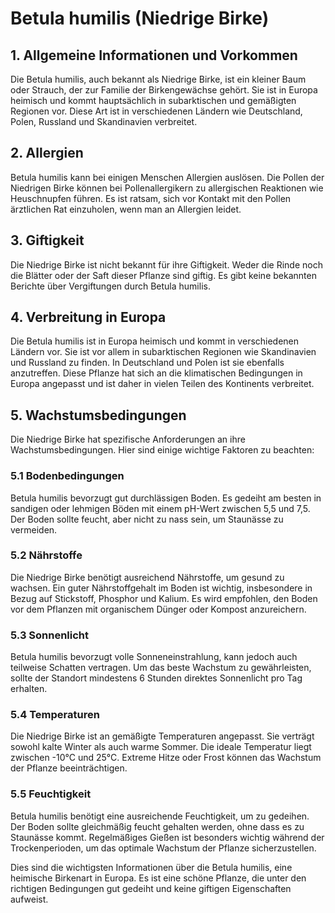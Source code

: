 # Betula humilis (Niedrige Birke)

## 1. Allgemeine Informationen und Vorkommen
Die Betula humilis, auch bekannt als Niedrige Birke, ist ein kleiner Baum oder Strauch, der zur Familie der Birkengewächse gehört. Sie ist in Europa heimisch und kommt hauptsächlich in subarktischen und gemäßigten Regionen vor. Diese Art ist in verschiedenen Ländern wie Deutschland, Polen, Russland und Skandinavien verbreitet.

## 2. Allergien
Betula humilis kann bei einigen Menschen Allergien auslösen. Die Pollen der Niedrigen Birke können bei Pollenallergikern zu allergischen Reaktionen wie Heuschnupfen führen. Es ist ratsam, sich vor Kontakt mit den Pollen ärztlichen Rat einzuholen, wenn man an Allergien leidet.

## 3. Giftigkeit
Die Niedrige Birke ist nicht bekannt für ihre Giftigkeit. Weder die Rinde noch die Blätter oder der Saft dieser Pflanze sind giftig. Es gibt keine bekannten Berichte über Vergiftungen durch Betula humilis.

## 4. Verbreitung in Europa
Die Betula humilis ist in Europa heimisch und kommt in verschiedenen Ländern vor. Sie ist vor allem in subarktischen Regionen wie Skandinavien und Russland zu finden. In Deutschland und Polen ist sie ebenfalls anzutreffen. Diese Pflanze hat sich an die klimatischen Bedingungen in Europa angepasst und ist daher in vielen Teilen des Kontinents verbreitet.

## 5. Wachstumsbedingungen
Die Niedrige Birke hat spezifische Anforderungen an ihre Wachstumsbedingungen. Hier sind einige wichtige Faktoren zu beachten:

### 5.1 Bodenbedingungen
Betula humilis bevorzugt gut durchlässigen Boden. Es gedeiht am besten in sandigen oder lehmigen Böden mit einem pH-Wert zwischen 5,5 und 7,5. Der Boden sollte feucht, aber nicht zu nass sein, um Staunässe zu vermeiden.

### 5.2 Nährstoffe
Die Niedrige Birke benötigt ausreichend Nährstoffe, um gesund zu wachsen. Ein guter Nährstoffgehalt im Boden ist wichtig, insbesondere in Bezug auf Stickstoff, Phosphor und Kalium. Es wird empfohlen, den Boden vor dem Pflanzen mit organischem Dünger oder Kompost anzureichern.

### 5.3 Sonnenlicht
Betula humilis bevorzugt volle Sonneneinstrahlung, kann jedoch auch teilweise Schatten vertragen. Um das beste Wachstum zu gewährleisten, sollte der Standort mindestens 6 Stunden direktes Sonnenlicht pro Tag erhalten.

### 5.4 Temperaturen
Die Niedrige Birke ist an gemäßigte Temperaturen angepasst. Sie verträgt sowohl kalte Winter als auch warme Sommer. Die ideale Temperatur liegt zwischen -10°C und 25°C. Extreme Hitze oder Frost können das Wachstum der Pflanze beeinträchtigen.

### 5.5 Feuchtigkeit
Betula humilis benötigt eine ausreichende Feuchtigkeit, um zu gedeihen. Der Boden sollte gleichmäßig feucht gehalten werden, ohne dass es zu Staunässe kommt. Regelmäßiges Gießen ist besonders wichtig während der Trockenperioden, um das optimale Wachstum der Pflanze sicherzustellen.

Dies sind die wichtigsten Informationen über die Betula humilis, eine heimische Birkenart in Europa. Es ist eine schöne Pflanze, die unter den richtigen Bedingungen gut gedeiht und keine giftigen Eigenschaften aufweist.
